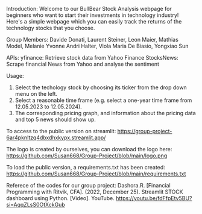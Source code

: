 Introduction: Welcome to our BullBear Stock Analysis webpage for beginners who want to start their investments in technology industry! 
Here's a simple webpage which you can easily track the returns of the technology stocks that you choose.

Group Members: Davide Donati, Laurent Steiner, Leon Maier, Mathias Model, Melanie Yvonne Andri Halter, Viola Maria De Biasio, Yongxiao Sun

APIs: yfinance: Retrieve stock data from Yahoo Finance 
      StocksNews: Scrape financial News from Yahoo and analyse the sentiment

Usage:
1. Select the techology stock by choosing its ticker from the drop down menu on the left.
2. Select a reasonable time frame (e.g. select a one-year time frame from 12.05.2023 to 12.05.2024).
3. The corresponding pricing graph, and information about the pricing data and top 5 news should show up.

To access to the public version on streamlit: https://group-project-6ar4pknltzq4dbxdhxkypx.streamlit.app/ 

The logo is created by ourselves, you can download the logo here: https://github.com/Susan668/Group-Project/blob/main/logo.png

To load the public version, a requirements.txt has been created: https://github.com/Susan668/Group-Project/blob/main/requirements.txt

Referece of the codes for our group project: Dashora.R. [Financial Programming with Ritvik, CFA]. (2022, December 25). Streamlit STOCK dashboard using Python. [Video]. YouTube. https://youtu.be/fdFfpEtv5BU?si=AqqZLsS0OtXckGub
